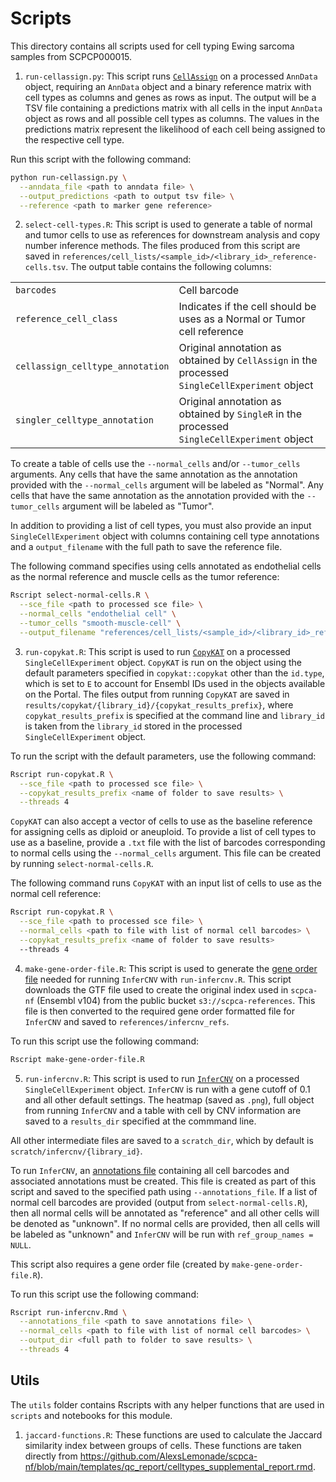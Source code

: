 # Scripts

This directory contains all scripts used for cell typing Ewing sarcoma samples from SCPCP000015.

1. `run-cellassign.py`: This script runs [`CellAssign`](https://docs.scvi-tools.org/en/stable/user_guide/models/cellassign.html) on a processed `AnnData` object, requiring an `AnnData` object and a binary reference matrix with cell types as columns and genes as rows as input.
The output will be a TSV file containing a predictions matrix with all cells in the input `AnnData` object as rows and all possible cell types as columns.
The values in the predictions matrix represent the likelihood of each cell being assigned to the respective cell type.

Run this script with the following command:

```sh
python run-cellassign.py \
  --anndata_file <path to anndata file> \
  --output_predictions <path to output tsv file> \
  --reference <path to marker gene reference>
```

2. `select-cell-types.R`: This script is used to generate a table of normal and tumor cells to use as references for downstream analysis and copy number inference methods.
The files produced from this script are saved in `references/cell_lists/<sample_id>/<library_id>_reference-cells.tsv`.
The output table contains the following columns:

|  |   |
| -------- | -------- |
| `barcodes` | Cell barcode |
| `reference_cell_class` | Indicates if the cell should be uses as a Normal or Tumor cell reference |
| `cellassign_celltype_annotation` | Original annotation as obtained by `CellAssign` in the processed `SingleCellExperiment` object |
| `singler_celltype_annotation` | Original annotation as obtained by `SingleR` in the processed `SingleCellExperiment` object

To create a table of cells use the `--normal_cells` and/or  `--tumor_cells` arguments.
Any cells that have the same annotation as the annotation provided with the `--normal_cells` argument will be labeled as "Normal".
Any cells that have the same annotation as the annotation provided with the `--tumor_cells` argument will be labeled as "Tumor".

In addition to providing a list of cell types, you must also provide an input `SingleCellExperiment` object with columns containing cell type annotations and a `output_filename` with the full path to save the reference file.

The following command specifies using cells annotated as endothelial cells as the normal reference and muscle cells as the tumor reference:

```sh
Rscript select-normal-cells.R \
  --sce_file <path to processed sce file> \
  --normal_cells "endothelial cell" \
  --tumor_cells "smooth-muscle-cell" \
  --output_filename "references/cell_lists/<sample_id>/<library_id>_reference-cells.tsv"
```

3. `run-copykat.R`: This script is used to run [`CopyKAT`](https://github.com/navinlabcode/copykat) on a processed `SingleCellExperiment` object.
`CopyKAT` is run on the object using the default parameters specified in `copykat::copykat` other than the `id.type`, which is set to `E` to account for Ensembl IDs used in the objects available on the Portal.
The files output from running `CopyKAT` are saved in `results/copykat/{library_id}/{copykat_results_prefix}`, where `copykat_results_prefix` is specified at the command line and `library_id` is taken from the `library_id` stored in the processed `SingleCellExperiment` object.

To run the script with the default parameters, use the following command:

```sh
Rscript run-copykat.R \
  --sce_file <path to processed sce file> \
  --copykat_results_prefix <name of folder to save results> \
  --threads 4
```

`CopyKAT` can also accept a vector of cells to use as the baseline reference for assigning cells as diploid or aneuploid.
To provide a list of cell types to use as a baseline, provide a `.txt` file with the list of barcodes corresponding to normal cells using the `--normal_cells` argument.
This file can be created by running `select-normal-cells.R`.

The following command runs `CopyKAT` with an input list of cells to use as the normal cell reference:

```sh
Rscript run-copykat.R \
  --sce_file <path to processed sce file> \
  --normal_cells <path to file with list of normal cell barcodes> \
  --copykat_results_prefix <name of folder to save results>
  --threads 4
```

4. `make-gene-order-file.R`: This script is used to generate the [gene order file](https://github.com/broadinstitute/inferCNV/wiki/File-Definitions#gene-ordering-file) needed for running `InferCNV` with `run-infercnv.R`.
This script downloads the GTF file used to create the original index used in `scpca-nf` (Ensembl v104) from the public bucket `s3://scpca-references`.
This file is then converted to the required gene order formatted file for `InferCNV` and saved to `references/infercnv_refs`.

To run this script use the following command:

```sh
Rscript make-gene-order-file.R
```

5. `run-infercnv.R`: This script is used to run [`InferCNV`](https://github.com/broadinstitute/inferCNV/wiki) on a processed `SingleCellExperiment` object.
`InferCNV` is run with a gene cutoff of 0.1 and all other default settings.
The heatmap (saved as `.png`), full object from running `InferCNV` and a table with cell by CNV information are saved to a `results_dir` specified at the commmand line.

All other intermediate files are saved to a `scratch_dir`, which by default is `scratch/infercnv/{library_id}`.

To run `InferCNV`, an [annotations file](https://github.com/broadinstitute/inferCNV/wiki/File-Definitions#sample-annotation-file) containing all cell barcodes and associated annotations must be created.
This file is created as part of this script and saved to the specified path using `--annotations_file`.
If a list of normal cell barcodes are provided (output from `select-normal-cells.R`), then all normal cells will be annotated as "reference" and all other cells will be denoted as "unknown".
If no normal cells are provided, then all cells will be labeled as "unknown" and `InferCNV` will be run with `ref_group_names = NULL`.

This script also requires a gene order file (created by `make-gene-order-file.R`).

To run this script use the following command:

```sh
Rscript run-infercnv.Rmd \
  --annotations_file <path to save annotations file> \
  --normal_cells <path to file with list of normal cell barcodes> \
  --output_dir <full path to folder to save results> \
  --threads 4
```

## Utils

The `utils` folder contains Rscripts with any helper functions that are used in `scripts` and notebooks for this module.

1. `jaccard-functions.R`: These functions are used to calculate the Jaccard similarity index between groups of cells.
These functions are taken directly from https://github.com/AlexsLemonade/scpca-nf/blob/main/templates/qc_report/celltypes_supplemental_report.rmd.
